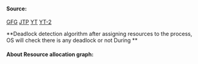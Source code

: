 #### Source:
[GFG](https://www.geeksforgeeks.org/resource-allocation-graph-rag-in-operating-system/)
[JTP](https://www.javatpoint.com/os-resource-allocation-graph)
[YT](https://www.youtube.com/watch?v=AGZr5LaiyMg&list=PLXj4XH7LcRfDrdQuJTHIPmKMpa7eYVaPm&index=45)
[YT-2](https://www.youtube.com/watch?v=XV_U8feLJqQ&list=PLXj4XH7LcRfDrdQuJTHIPmKMpa7eYVaPm&index=43)



**Deadlock detection algorithm after assigning resources to the process, OS will check there is any deadlock or not
During **

#### About Resource allocation graph:
